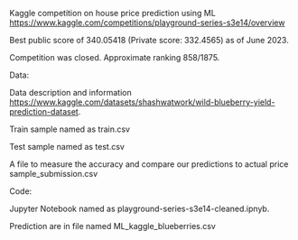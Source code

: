 Kaggle competition on house price prediction using ML https://www.kaggle.com/competitions/playground-series-s3e14/overview

Best public score of 340.05418 (Private score: 332.4565) as of June 2023.

Competition was closed. Approximate ranking 858/1875.

Data:

Data description and information https://www.kaggle.com/datasets/shashwatwork/wild-blueberry-yield-prediction-dataset.

Train sample named as train.csv

Test sample named as test.csv

A file to measure the accuracy and compare our predictions to actual price sample_submission.csv

Code:

Jupyter Notebook named as playground-series-s3e14-cleaned.ipnyb.

Prediction are in file named ML_kaggle_blueberries.csv

